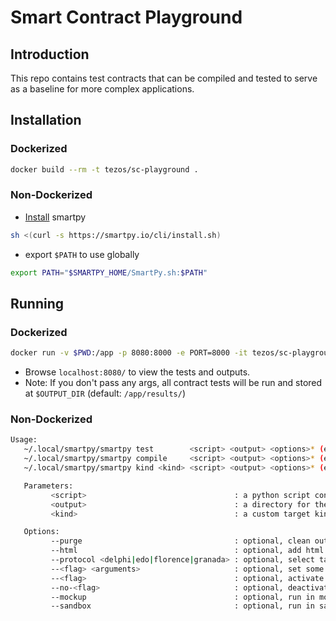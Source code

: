 # Smart Contract Playground

## Introduction

This repo contains test contracts that can be compiled and tested to serve as a
baseline for more complex applications.

## Installation

### Dockerized

```bash
docker build --rm -t tezos/sc-playground .
```

### Non-Dockerized

- [Install](https://smartpy.io/cli/) smartpy

```bash
sh <(curl -s https://smartpy.io/cli/install.sh)
```

- export `$PATH` to use globally

```bash
export PATH="$SMARTPY_HOME/SmartPy.sh:$PATH"
```


## Running


### Dockerized

```bash
docker run -v $PWD:/app -p 8080:8000 -e PORT=8000 -it tezos/sc-playground # [optional args to smartpy]
```
- Browse `localhost:8080/` to view the tests and outputs.
- Note: If you don't pass any args, all contract tests will be run and stored at
  `$OUTPUT_DIR` (default: `/app/results/`)

### Non-Dockerized

```bash
Usage:
   ~/.local/smartpy/smartpy test        <script> <output> <options>* (execute all test targets)
   ~/.local/smartpy/smartpy compile     <script> <output> <options>* (execute all compilation targets)
   ~/.local/smartpy/smartpy kind <kind> <script> <output> <options>* (execute all custom targets added by sp.add_target(..., kind=<kind>))

   Parameters:
         <script>                                 : a python script containing SmartPy code
         <output>                                 : a directory for the results
         <kind>                                   : a custom target kind

   Options:
         --purge                                  : optional, clean output_directory before running
         --html                                   : optional, add html logs and outputs
         --protocol <delphi|edo|florence|granada> : optional, select target protocol - default is florence
         --<flag> <arguments>                     : optional, set some flag with arguments
         --<flag>                                 : optional, activate some boolean flag
         --no-<flag>                              : optional, deactivate some boolean flag
         --mockup                                 : optional, run in mockup (experimental, needs installed source)
         --sandbox                                : optional, run in sandbox (experimental, needs installed source)
```
